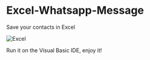 # Excel-Whatsapp-Message

Save your contacts in Excel 

![Excel](https://i.ibb.co/YTCHQHr/Ek-A-klama-2021-09-11-154626.png "Excel VBA")

Run it on the Visual Basic IDE, enjoy it!
